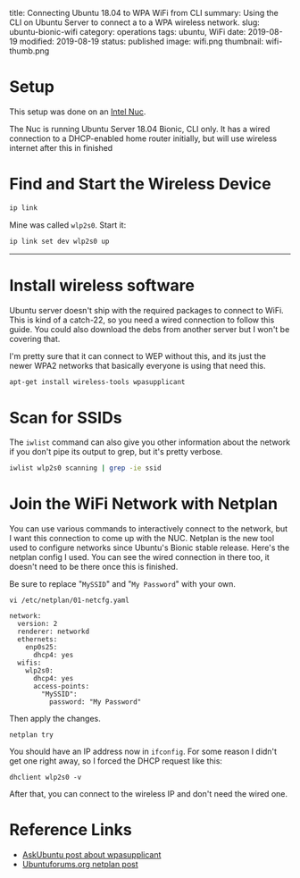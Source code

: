 title: Connecting Ubuntu 18.04 to WPA WiFi from CLI
summary: Using the CLI on Ubuntu Server to connect a to a WPA wireless network.
slug: ubuntu-bionic-wifi
category: operations
tags: ubuntu, WiFi
date: 2019-08-19
modified: 2019-08-19
status: published
image: wifi.png
thumbnail: wifi-thumb.png

# Setup
This setup was done on an [Intel Nuc](https://www.intel.ca/content/www/ca/en/products/boards-kits/nuc.html).

The Nuc is running Ubuntu Server 18.04 Bionic, CLI only. It has a wired
connection to a DHCP-enabled home router initially, but will use wireless
internet after this in finished


# Find and Start the Wireless Device
```bash
ip link
```
Mine was called `wlp2s0`. Start it:
```bash
ip link set dev wlp2s0 up
```


---


# Install wireless software

Ubuntu server doesn't ship with the required packages to connect to WiFi. This
is kind of a catch-22, so you need a wired connection to follow this guide.
You could also download the debs from another server but I won't be covering
that.

I'm pretty sure that it can connect to WEP without this, and its just the
newer WPA2 networks that basically everyone is using that need this.

```bash
apt-get install wireless-tools wpasupplicant
```

# Scan for SSIDs
The `iwlist` command can also give you other information about the network if
you don't pipe its output to grep, but it's pretty verbose.
```bash
iwlist wlp2s0 scanning | grep -ie ssid
```


# Join the WiFi Network with Netplan
You can use various commands to interactively connect to the network, but I
want this connection to come up with the NUC. Netplan is the new tool used to
configure networks since Ubuntu's Bionic stable release. Here's the netplan
config I used. You can see the wired connection in there too, it doesn't need
to be there once this is finished.

Be sure to replace "`MySSID`" and "`My Password`" with your own.

`vi /etc/netplan/01-netcfg.yaml`
```
network:
  version: 2
  renderer: networkd
  ethernets:
    enp0s25:
      dhcp4: yes
  wifis:
    wlp2s0:
      dhcp4: yes
      access-points:
        "MySSID":
          password: "My Password"
```

Then apply the changes.
```
netplan try
```

You should have an IP address now in `ifconfig`. For some reason I didn't get
one right away, so I forced the DHCP request like this:
```
dhclient wlp2s0 -v
```

After that, you can connect to the wireless IP and don't need the wired one.

# Reference Links
- [AskUbuntu post about wpasupplicant](https://askubuntu.com/questions/138472/how-do-i-connect-to-a-wpa-wifi-network-using-the-command-line)
- [Ubuntuforums.org netplan post](https://ubuntuforums.org/showthread.php?t=2392154)
